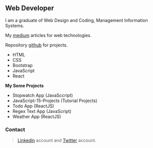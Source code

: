## Web Developer

I am a graduate of Web Design and Coding, Management Information Systems.

My [medium](https://medium.com/@ucaralperen) articles for web technologies.

Repository [github](https://github.com/Alperen-ucar) for projects.

- HTML
- CSS
- Bootstrap
- JavaScript
- React


**My Some Projects**
- Stopwatch App (JavaSccript)
- JavaScript-15-Projects (Tutorial Projects)
- Todo App (ReactJS)
- Regex Text App (JavaScript)
- Weather App (ReactJS)

### Contact

>[Linkedin](https://www.linkedin.com/in/alperenu%C3%A7ar) account and 
>[Twitter](https://twitter.com/Ucardev) account.

